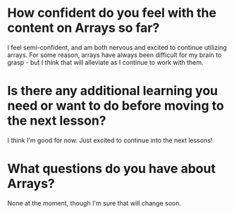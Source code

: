# How confident do you feel with the content on Arrays so far?

I feel semi-confident, and am both nervous and excited to continue utilizing arrays. For some reason, arrays have always been difficult for my brain to grasp - but I think that will alleviate as I continue to work with them.

# Is there any additional learning you need or want to do before moving to the next lesson?

I think I'm good for now. Just excited to continue into the next lessons!

# What questions do you have about Arrays?
None at the moment, though I'm sure that will change soon.